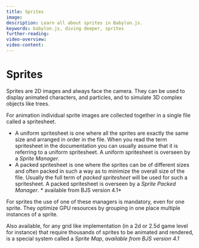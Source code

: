 ```yaml
---
title: Sprites
image: 
description: Learn all about sprites in Babylon.js.
keywords: babylon.js, diving deeper, sprites
further-reading:
video-overview:
video-content:
---
```


# Sprites

Sprites are 2D images and always face the camera. They can be used to display animated characters, and particles, and to simulate 3D complex objects like trees.  

For animation individual sprite images are collected together in a single file called a spritesheet.

* A uniform spritesheet is one where all the sprites are exactly the same size and arranged in order in the file. When you read the term spritesheet in the documentation you can usually assume that it is referring to a uniform spritesheet. A uniform spritesheet is overseen by a *Sprite Manager*.
* A packed spritesheet is one where the sprites can be of different sizes and often packed in such a way as to minimize the overall size of the file. Usually the full term of _packed spritesheet_ will be used for such a spritesheet. A packed spritesheet is overseen by a *Sprite Packed Manager*. * available from BJS version 4.1*

For sprites the use of one of these managers is mandatory, even for one sprite. They optimize GPU resources by grouping in one place multiple instances of a sprite. 

Also available, for any grid like implementation (in a 2d or 2.5d game level for instance) that require thousands of sprites to be animated and rendered, is a special system called a *Sprite Map*, *available from BJS version 4.1*
